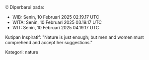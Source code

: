 ⏰ Diperbarui pada:
- WIB: Senin, 10 Februari 2025 02.19.17 UTC
- WITA: Senin, 10 Februari 2025 03.19.17 UTC
- WIT: Senin, 10 Februari 2025 04.19.17 UTC

Kutipan Inspiratif:
"Nature is just enough; but men and women must comprehend and accept her suggestions."


Kategori: nature

